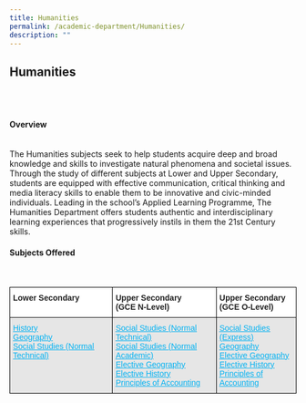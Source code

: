 ```yaml
---
title: Humanities
permalink: /academic-department/Humanities/
description: ""
---
```

## Humanities
<br>
<br>

#### Overview
<br>
The Humanities subjects seek to help students acquire deep and broad knowledge and skills to investigate natural phenomena and societal issues. Through the study of different subjects at Lower and Upper Secondary, students are equipped with effective communication, critical thinking and media literacy skills to enable them to be innovative and civic-minded individuals. Leading in the school’s Applied Learning Programme, The Humanities Department offers students authentic and interdisciplinary learning experiences that progressively instils in them the 21st Century skills.

<br>

#### Subjects Offered
<br>
<style type="text/css">
.tg  {border-collapse:collapse;border-spacing:0;}
.tg td{border-color:black;border-style:solid;border-width:1px;font-family:Arial, sans-serif;font-size:14px;
  overflow:hidden;padding:10px 5px;word-break:normal;}
.tg th{border-color:black;border-style:solid;border-width:1px;font-family:Arial, sans-serif;font-size:14px;
  font-weight:normal;overflow:hidden;padding:10px 5px;word-break:normal;}
.tg .tg-l2bf{background-color:#FFF;color:#222;font-weight:bold;text-align:left;vertical-align:top}
.tg .tg-xpaf{background-color:#E6E6E6;color:#02B2F2;text-align:left;text-decoration:underline;vertical-align:top}
</style>
<table class="tg">
<thead>
  <tr>
    <th class="tg-l2bf"><span style="font-weight:bold">Lower Secondary</span></th>
    <th class="tg-l2bf"><span style="font-weight:bold">Upper Secondary</span><br><span style="font-weight:bold">(GCE N-Level)</span></th>
    <th class="tg-l2bf"><span style="font-weight:bold">Upper Secondary</span><br><span style="font-weight:bold">(GCE O-Level)</span></th>
  </tr>
</thead>
<tbody>
  <tr>
    <td class="tg-xpaf"><a href="https://www.moe.gov.sg/-/media/files/secondary/syllabuses/humanities/2021-history-lower-secondary-syllabus.pdf"><span style="text-decoration:underline;color:#02B2F2;background-color:transparent">History</span></a><br><a href="https://www.moe.gov.sg/-/media/files/secondary/syllabuses/humanities/2021-geography-syllabus-lower-secondary.pdf?la=en&hash=0741431198E0CB5CB3DF2CA2AB62A8C1147733EA%20"><span style="text-decoration:underline;color:#02B2F2;background-color:transparent">Geography</span></a><br><a href="https://www.moe.gov.sg/-/media/files/secondary/syllabuses-nt/humanities/2020-social-studies-normal-technical-syllabus.pdf?la=en&hash=07043E7404C417133AB30B4A676EA332FF50B2D5%20"><span style="text-decoration:underline;color:#02B2F2;background-color:transparent">Social Studies (Normal Technical)</span></a></td>
    <td class="tg-xpaf"><a href="https://www.moe.gov.sg/-/media/files/secondary/syllabuses-nt/humanities/2020-social-studies-normal-technical-syllabus.pdf?la=en&hash=07043E7404C417133AB30B4A676EA332FF50B2D5%20"><span style="text-decoration:underline;color:#02B2F2;background-color:transparent">Social Studies (Normal Technical)</span></a><br><a href="https://www.moe.gov.sg/-/media/files/secondary/syllabuses/humanities/2016socialstudiesuppersecondaryexpressnormalacademicsyllabus.pdf?la=en&hash=9B08B98776850FA5CD56E5702BFE4B338D449BD4%20"><span style="text-decoration:underline;color:#02B2F2;background-color:transparent">Social Studies (Normal Academic)</span></a><br><a href="https://www.moe.gov.sg/-/media/files/secondary/syllabuses/humanities/2013geographysyllabusuppersecondary4f5a5c38f22f6eceb9b0ff0000fcc945.pdf?la=en&hash=E1759528DC97C94A91039D926737DFF4E44BBF90%20"><span style="text-decoration:underline;color:#02B2F2;background-color:transparent">Elective Geography</span></a><br><a href="https://www.moe.gov.sg/-/media/files/secondary/syllabuses/humanities/2017historyuppersecondarysyllabus.pdf?la=en&hash=CBBF3EE1C02FADE119EE556415BEA91377AB8488%20"><span style="text-decoration:underline;color:#02B2F2;background-color:transparent">Elective History</span></a><br><a href="https://www.moe.gov.sg/-/media/files/secondary/syllabuses/poa/2020principlesofaccountsexpressnormalacademicsyllabus.pdf?la=en&hash=1B295D1216DD653D6325011D177C7495277E9086%20"><span style="text-decoration:underline;color:#02B2F2;background-color:transparent">Principles of Accounting</span></a></td>
    <td class="tg-xpaf"><a href="https://www.moe.gov.sg/-/media/files/secondary/syllabuses/humanities/2016socialstudiesuppersecondaryexpressnormalacademicsyllabus.pdf?la=en&hash=9B08B98776850FA5CD56E5702BFE4B338D449BD4%20"><span style="text-decoration:underline;color:#02B2F2;background-color:transparent">Social Studies (Express)</span></a><br><a href="https://www.moe.gov.sg/-/media/files/secondary/syllabuses/humanities/2013geographysyllabusuppersecondary4f5a5c38f22f6eceb9b0ff0000fcc945.pdf?la=en&hash=E1759528DC97C94A91039D926737DFF4E44BBF90"><span style="text-decoration:underline;color:#02B2F2;background-color:transparent">Geography</span></a><br><a href="https://www.moe.gov.sg/-/media/files/secondary/syllabuses/humanities/2013geographysyllabusuppersecondary4f5a5c38f22f6eceb9b0ff0000fcc945.pdf?la=en&hash=E1759528DC97C94A91039D926737DFF4E44BBF90%20"><span style="text-decoration:underline;color:#02B2F2;background-color:transparent">Elective Geography</span></a><br><a href="https://www.moe.gov.sg/-/media/files/secondary/syllabuses/humanities/2017historyuppersecondarysyllabus.pdf?la=en&hash=CBBF3EE1C02FADE119EE556415BEA91377AB8488%20"><span style="text-decoration:underline;color:#02B2F2;background-color:transparent">Elective History</span></a><br><a href="https://www.moe.gov.sg/-/media/files/secondary/syllabuses/poa/2020principlesofaccountsexpressnormalacademicsyllabus.pdf?la=en&hash=1B295D1216DD653D6325011D177C7495277E9086%20"><span style="text-decoration:underline;color:#02B2F2;background-color:transparent">Principles of Accounting</span></a></td>
  </tr>
</tbody>
</table>
